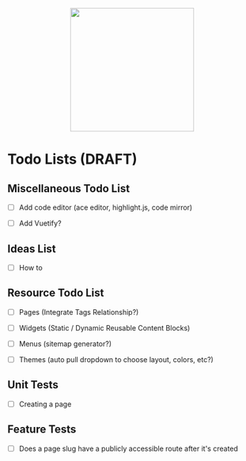 <p align="center"><img src="https://jeremysarda-site.now.sh/_nuxt/4b1a06448cc6fc123df2206e7f11029d.svg" width="250"></p>

# Todo Lists (DRAFT)

## Miscellaneous Todo List

- [ ] Add code editor (ace editor, highlight.js, code mirror)
- [ ] Add Vuetify?


## Ideas List

- [ ] How to


## Resource Todo List

- [ ] Pages (Integrate Tags Relationship?)
- [ ] Widgets (Static / Dynamic Reusable Content Blocks)
- [ ] Menus (sitemap generator?)
- [ ] Themes (auto pull dropdown to choose layout, colors, etc?)


## Unit Tests

- [ ] Creating a page


## Feature Tests

- [ ] Does a page slug have a publicly accessible route after it's created
